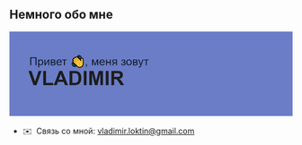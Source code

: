 ## Немного обо мне
<img src="/header.png" alt="">

* ✉️  Связь со мной: [vladimir.loktin@gmail.com](mailto:vladimir.loktin@gmail.com)
